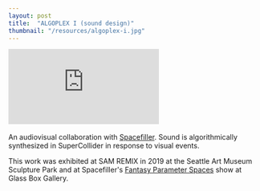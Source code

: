 ```yaml
---
layout: post
title:  "ALGOPLEX I (sound design)"
thumbnail: "/resources/algoplex-i.jpg"
---
```

<div class="video-wrapper">
    <iframe title="vimeo-player" src="https://player.vimeo.com/video/378214583?h=088ab67522?title=0&byline=0&portrait=0" frameborder="0" allowfullscreen></iframe>
</div>
<br>
An audiovisual collaboration with <a href="https://spacefiller.space/algoplex1/">Spacefiller</a>. Sound is algorithmically synthesized in SuperCollider in response to visual events.

This work was exhibited at SAM REMIX in 2019 at the Seattle Art Museum Sculpture Park and at Spacefiller's <a href="https://spacefiller.space/fantasy-parameter-spaces/">Fantasy Parameter Spaces</a> show at Glass Box Gallery.